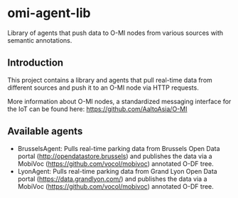 # omi-agent-lib
Library of agents that push data to O-MI nodes from various sources with semantic annotations.

## Introduction
This project contains a library and agents that pull real-time data from different sources and push it to an O-MI node via HTTP requests.

More information about O-MI nodes, a standardized messaging interface for the IoT can be found here: https://github.com/AaltoAsia/O-MI

## Available agents
* BrusselsAgent: Pulls real-time parking data from Brussels Open Data portal (http://opendatastore.brussels) and publishes the data via a MobiVoc (https://github.com/vocol/mobivoc) annotated O-DF tree.
* LyonAgent: Pulls real-time parking data from Grand Lyon Open Data portal (https://data.grandlyon.com/) and publishes the data via a MobiVoc (https://github.com/vocol/mobivoc) annotated O-DF tree.

